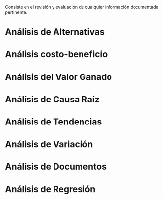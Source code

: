 Consiste en el revisión y evaluación de cualquier información documentada pertinente.

# Análisis de Alternativas

# Análisis costo-beneficio

# Análisis del Valor Ganado

# Análisis de Causa Raíz

# Análisis de Tendencias

# Análisis de Variación

# Análisis de Documentos

# Análisis de Regresión
